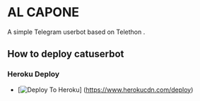 # AL CAPONE
A simple Telegram userbot based on Telethon .




## How to deploy catuserbot
### Heroku Deploy
  
  - [![Deploy To Heroku](https://www.herokucdn.com/deploy/button.svg)] (https://www.herokucdn.com/deploy)

